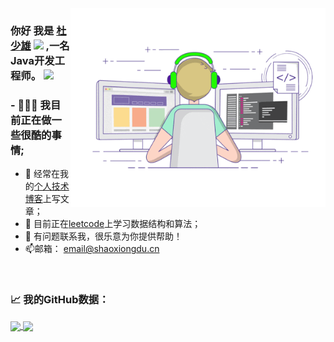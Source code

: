 <img align="right" alt="GIF" src="https://raw.githubusercontent.com/shaoxiongdu/ShaoxiongDu/main/coding.gif" width="408" height="318" />

### 你好 我是 <a href="http://www.shaoxiongdu.cn" target="_blank">杜少雄</a> <img src="https://media.giphy.com/media/hvRJCLFzcasrR4ia7z/giphy.gif" width="25px"> ,一名Java开发工程师。 ![](https://visitor-badge.glitch.me/badge?page_id=shaoxiongdu.shaoxiongdu)

### - 👨🏻‍💻 我目前正在做一些很酷的事情;
 - 📝 经常在我的<a href="http://www.shaoxiongdu.cn" target="_blank">个人技术博客</a>上写文章；
 - 🚀 目前正在<a href="https://leetcode-cn.com/u/shaoxiongdu" target="_blank">leetcode</a>上学习数据结构和算法；
 - 🎈 有问题联系我，很乐意为你提供帮助！
 - 📫邮箱： <a target="_blank" href="mailto:email@shaoxiongdu.cn" >email@shaoxiongdu.cn</a>

<br>

### 📈 我的GitHub数据：
<a href="https://github-readme-stats.vercel.app/api?cache_seconds=1800&username=shaoxiongdu">
  <img align="center" src="https://github-readme-stats.vercel.app/api?hide_title=true&cache_seconds=1800&username=shaoxiongdu&hide_border=false&show_icons=true&include_all_commits=true&count_private=true&theme=buefy&locale=cn&line_height=20" />
</a>
<a href="https://github-readme-stats.vercel.app/api/top-langs/?layout=compact&username=shaoxiongdu">
  <img align="center" src="https://github-readme-stats.vercel.app/api/top-langs/?layout=compact&username=shaoxiongdu&hide_title=true&hide_border=false&line_height=20&theme=flag-india&locale=cn" />
</a>


